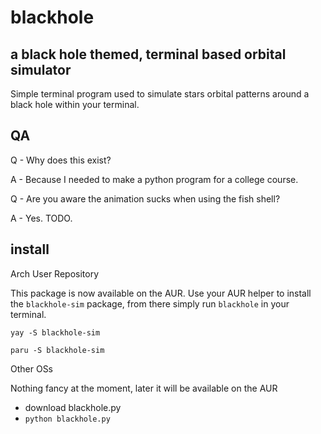 # blackhole
## a black hole themed, terminal based orbital simulator
Simple terminal program used to simulate stars orbital patterns around a black hole within your terminal.

## QA
Q - Why does this exist?

A - Because I needed to make a python program for a college course.

Q - Are you aware the animation sucks when using the fish shell? 

A - Yes. TODO.

## install

Arch User Repository

This package is now available on the AUR. Use your AUR helper to install the `blackhole-sim` package, from there simply run `blackhole` in your terminal.

```yay -S blackhole-sim```

```paru -S blackhole-sim```

Other OSs

Nothing fancy at the moment, later it will be available on the AUR
- download blackhole.py
- `python blackhole.py`
